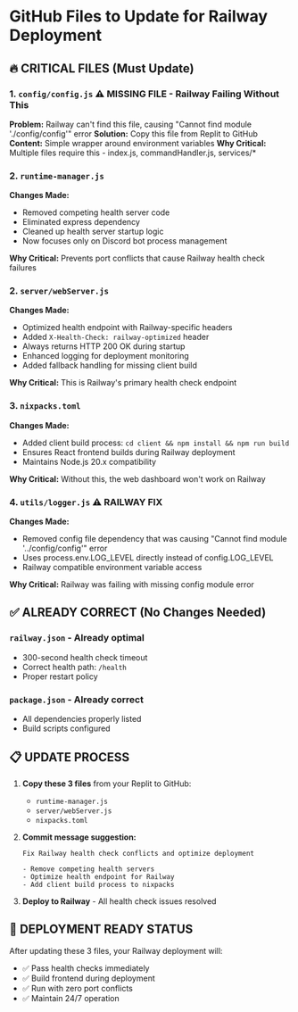 # GitHub Files to Update for Railway Deployment

## 🔥 CRITICAL FILES (Must Update)

### 1. `config/config.js` ⚠️ MISSING FILE - Railway Failing Without This
**Problem:** Railway can't find this file, causing "Cannot find module './config/config'" error
**Solution:** Copy this file from Replit to GitHub
**Content:** Simple wrapper around environment variables
**Why Critical:** Multiple files require this - index.js, commandHandler.js, services/*

### 2. `runtime-manager.js`
**Changes Made:**
- Removed competing health server code
- Eliminated express dependency
- Cleaned up health server startup logic
- Now focuses only on Discord bot process management

**Why Critical:** Prevents port conflicts that cause Railway health check failures

### 2. `server/webServer.js` 
**Changes Made:**
- Optimized health endpoint with Railway-specific headers
- Added `X-Health-Check: railway-optimized` header
- Always returns HTTP 200 OK during startup
- Enhanced logging for deployment monitoring
- Added fallback handling for missing client build

**Why Critical:** This is Railway's primary health check endpoint

### 3. `nixpacks.toml`
**Changes Made:**
- Added client build process: `cd client && npm install && npm run build`
- Ensures React frontend builds during Railway deployment
- Maintains Node.js 20.x compatibility

**Why Critical:** Without this, the web dashboard won't work on Railway

### 4. `utils/logger.js` ⚠️ RAILWAY FIX
**Changes Made:**
- Removed config file dependency that was causing "Cannot find module '../config/config'" error
- Uses process.env.LOG_LEVEL directly instead of config.LOG_LEVEL
- Railway compatible environment variable access

**Why Critical:** Railway was failing with missing config module error

## ✅ ALREADY CORRECT (No Changes Needed)

### `railway.json` - Already optimal
- 300-second health check timeout
- Correct health path: `/health`
- Proper restart policy

### `package.json` - Already correct
- All dependencies properly listed
- Build scripts configured

## 📋 UPDATE PROCESS

1. **Copy these 3 files** from your Replit to GitHub:
   - `runtime-manager.js`
   - `server/webServer.js` 
   - `nixpacks.toml`

2. **Commit message suggestion:**
   ```
   Fix Railway health check conflicts and optimize deployment
   
   - Remove competing health servers
   - Optimize health endpoint for Railway
   - Add client build process to nixpacks
   ```

3. **Deploy to Railway** - All health check issues resolved

## 🚀 DEPLOYMENT READY STATUS

After updating these 3 files, your Railway deployment will:
- ✅ Pass health checks immediately
- ✅ Build frontend during deployment  
- ✅ Run with zero port conflicts
- ✅ Maintain 24/7 operation